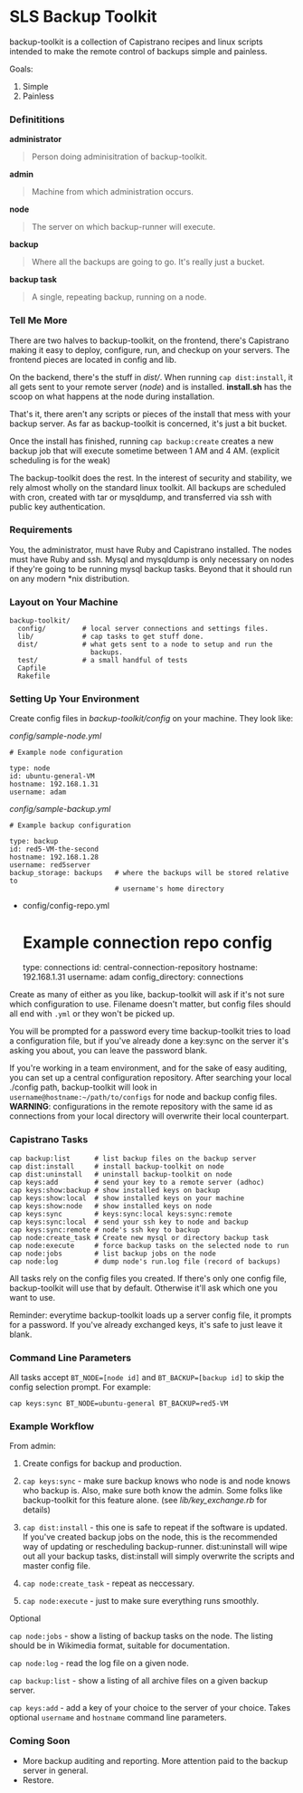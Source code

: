 # SLS Backup Toolkit 

backup-toolkit is a collection of Capistrano recipes and linux scripts intended to make the remote control of backups simple and painless. 

Goals: 

1. Simple
2. Painless

### Definititions

**administrator**

> Person doing adminisitration of backup-toolkit.

**admin**

> Machine from which administration occurs.

**node**

> The server on which backup-runner will execute. 

**backup** 

> Where all the backups are going to go.  It's really just a bucket.

**backup task** 

> A single, repeating backup, running on a node.

### Tell Me More

There are two halves to backup-toolkit, on the frontend, there's Capistrano making it easy to deploy, configure, run, and checkup on your servers. The frontend pieces are located in config and lib.

On the backend, there's the stuff in *dist/*.  When running `cap dist:install`, it all gets sent to your remote server (*node*) and is installed. **install.sh** has the scoop on what happens at the node during installation.

That's it, there aren't any scripts or pieces of the install that mess with your backup server.  As far as backup-toolkit is concerned, it's just a bit bucket.

Once the install has finished, running `cap backup:create` creates a new backup job that will execute sometime between 1 AM and 4 AM. (explicit scheduling is for the weak)

The backup-toolkit does the rest. In the interest of security and stability, we rely almost wholly on the standard linux toolkit.  All backups are scheduled with cron, created with tar or mysqldump, and transferred via ssh with public key authentication. 

### Requirements

You, the administrator, must have Ruby and Capistrano installed.  The nodes must have Ruby and ssh. Mysql and mysqldump is only necessary on nodes if they're going to be running mysql backup tasks. Beyond that it should run on any modern *nix distribution.

### Layout on Your Machine

    backup-toolkit/
      config/         # local server connections and settings files.
      lib/            # cap tasks to get stuff done.
      dist/           # what gets sent to a node to setup and run the
                        backups.
      test/           # a small handful of tests
      Capfile     
      Rakefile

### Setting Up Your Environment

Create config files in *backup-toolkit/config* on your machine.  They look like: 

*config/sample-node.yml*

    # Example node configuration

    type: node
    id: ubuntu-general-VM
    hostname: 192.168.1.31
    username: adam

*config/sample-backup.yml*

    # Example backup configuration

    type: backup
    id: red5-VM-the-second
    hostname: 192.168.1.28
    username: red5server     
    backup_storage: backups   # where the backups will be stored relative to 
                              # username's home directory

* config/config-repo.yml

    # Example connection repo config 

    type: connections
    id: central-connection-repository
    hostname: 192.168.1.31
    username: adam
    config_directory: connections

Create as many of either as you like, backup-toolkit will ask if it's not sure which configuration to use. Filename doesn't matter, but config files should all end with `.yml` or they won't be picked up. 

You will be prompted for a password every time backup-toolkit tries to load a configuration file, but if you've already done a key:sync on the server it's asking you about, you can leave the password blank.

If you're working in a team environment, and for the sake of easy auditing, you can set up a central configuration repository.  After searching your local ./config path, backup-toolkit will look in <code>username@hostname:~/path/to/configs</code> for node and backup config files.  **WARNING**: configurations in the remote repository with the same id as connections from your local directory will overwrite their local counterpart.

### Capistrano Tasks

    cap backup:list      # list backup files on the backup server
    cap dist:install     # install backup-toolkit on node
    cap dist:uninstall   # uninstall backup-toolkit on node
    cap keys:add         # send your key to a remote server (adhoc)
    cap keys:show:backup # show installed keys on backup
    cap keys:show:local  # show installed keys on your machine
    cap keys:show:node   # show installed keys on node
    cap keys:sync        # keys:sync:local keys:sync:remote
    cap keys:sync:local  # send your ssh key to node and backup
    cap keys:sync:remote # node's ssh key to backup
    cap node:create_task # Create new mysql or directory backup task
    cap node:execute     # force backup tasks on the selected node to run
    cap node:jobs        # list backup jobs on the node
    cap node:log         # dump node's run.log file (record of backups)

All tasks rely on the config files you created. If there's only one config file, backup-toolkit will use that by default. Otherwise it'll ask which one you want to use. 

Reminder: everytime backup-toolkit loads up a server config file, it prompts for a password. If you've already exchanged keys, it's safe to just leave it blank.

### Command Line Parameters

All tasks accept `BT_NODE=[node id]` and `BT_BACKUP=[backup id]` to skip the config selection prompt.  For example:

    cap keys:sync BT_NODE=ubuntu-general BT_BACKUP=red5-VM 

### Example Workflow

From admin:

1. Create configs for backup and production.

2. `cap keys:sync` - make sure backup knows who node is and node knows who backup is. Also, make sure both know the admin. Some folks like backup-toolkit for this feature alone. (see *lib/key_exchange.rb* for details)

3. `cap dist:install` - this one is safe to repeat if the software is updated.  If you've created backup jobs on the node, this is the recommended way of updating or rescheduling backup-runner.  dist:uninstall will wipe out all your backup tasks, dist:install will simply overwrite the scripts and master config file.

4. `cap node:create_task` - repeat as neccessary.

5. `cap node:execute` - just to make sure everything runs smoothly.

Optional

`cap node:jobs` - show a listing of backup tasks on the node. The listing should be in Wikimedia format, suitable for documentation.

`cap node:log` - read the log file on a given node.

`cap backup:list` - show a listing of all archive files on a given backup server.

`cap keys:add` - add a key of your choice to the server of your choice. Takes optional `username` and `hostname` command line parameters.

### Coming Soon

* More backup auditing and reporting.  More attention paid to the backup server in general.
* Restore. 
